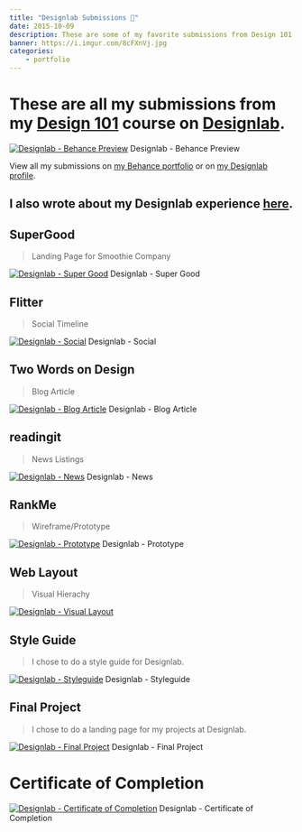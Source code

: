 ```yaml
---
title: "Designlab Submissions 🎨"
date: 2015-10-09
description: These are some of my favorite submissions from Design 101 course on Designlab.
banner: https://i.imgur.com/8cFXnVj.jpg
categories:
    - portfolio
---
```


# These are all my submissions from my **[Design 101](https://trydesignlab.com/web-design-course/)** course on [Designlab](https://trydesignlab.com).

[![Designlab - Behance
Preview](https://fvcproductions.files.wordpress.com/2015/10/behancepreview-001.jpeg)](https://fvcproductions.com/portfolio/designlab-submissions/behancepreview-001/) Designlab - Behance Preview

View all my submissions on [my Behance portfolio](https://www.behance.net/gallery/29117121/My-Designlab-Experience "Behance") or on [my Designlab profile](https://trydesignlab.com/course/profile/fvcproductions/ "Designlab Profile").

## I also wrote about my Designlab experience [here](https://fvcproductions.com/2015/10/21/my-designlab-experience/ "Behance").

## SuperGood

> Landing Page for Smoothie Company

[![Designlab - Super
Good](https://fvcproductions.files.wordpress.com/2015/10/supergood-001.jpeg)](https://fvcproductions.com/portfolio/designlab-submissions/supergood-001/) Designlab - Super Good

## Flitter

> Social Timeline

[![Designlab -
Social](https://fvcproductions.files.wordpress.com/2015/10/designlab-social.jpg)](https://fvcproductions.com/2015/10/21/my-designlab-experience/designlab-social/) Designlab - Social

## Two Words on Design

> Blog Article

[![Designlab - Blog
Article](https://fvcproductions.files.wordpress.com/2015/10/designlab-blog-article.jpg)](https://fvcproductions.com/portfolio/designlab-submissions/designlab-blog-article/) Designlab - Blog Article

## readingit

> News Listings

[![Designlab -
News](https://fvcproductions.files.wordpress.com/2015/10/designlab-news.jpg)](https://fvcproductions.com/2015/10/21/my-designlab-experience/designlab-news/) Designlab - News

## RankMe

> Wireframe/Prototype

[![Designlab -
Prototype](https://fvcproductions.files.wordpress.com/2015/10/designlab-prototype.jpg)](https://fvcproductions.com/2015/10/21/my-designlab-experience/designlab-prototype/) Designlab - Prototype

## Web Layout

> Visual Hierachy

[![Designlab - Visual
Layout](https://fvcproductions.files.wordpress.com/2015/10/designlab-visual-layout.jpg)](https://fvcproductions.com/2015/10/21/my-designlab-experience/designlab-visual-layout/)

## Style Guide

> I chose to do a style guide for Designlab.

[![Designlab -
Styleguide](https://fvcproductions.files.wordpress.com/2015/10/designlab-styleguide.jpeg)](https://fvcproductions.com/2015/10/21/my-designlab-experience/designlab-styleguide/) Designlab - Styleguide

## Final Project

> I chose to do a landing page for my projects at Designlab.

[![Designlab - Final
Project](https://fvcproductions.files.wordpress.com/2015/10/designlab-final.png)](https://fvcproductions.com/2015/10/21/my-designlab-experience/designlab-final/) Designlab - Final Project

# Certificate of Completion

[![Designlab - Certificate of
Completion](https://fvcproductions.files.wordpress.com/2015/10/designlab-certificate-of-completion.png)](https://fvcproductions.com/2015/10/21/my-designlab-experience/designlab-certificate-of-completion/) Designlab - Certificate of Completion
